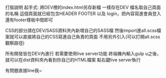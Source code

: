 打摳說明
起手式:
將DEV裡的index.html另存新檔 一樣存在DEV 檔名取自己頁面的名稱
這個頁面就已經包含HEADER FOOTER 以及 login，把內容寫進會員登入還有footer樣板中間即可

CSS的部分請在DEV/SASS資料夾內新增自己的SASS檔 然後import進all.scss檔案就可以直接將自己的CSS寫進自己負責的頁面
不用另外引入(可以打開all.scss觀察路徑)

所有開發皆在DEV內進行 若需要使用live server功能 終端機內輸入gulp u之後，
就可以在dist資料夾內看到你自己的HTML檔案 點右鍵live server執行

有問題直接line我~




